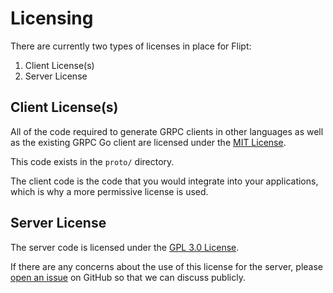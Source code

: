# Licensing

There are currently two types of licenses in place for Flipt:

1. Client License(s)
2. Server License

## Client License(s)

All of the code required to generate GRPC clients in other languages as well as the existing GRPC Go client are licensed under the [MIT License](https://spdx.org/licenses/MIT.html).

This code exists in the `proto/` directory.

The client code is the code that you would integrate into your applications, which is why a more permissive license is used.

## Server License

The server code is licensed under the [GPL 3.0 License](https://spdx.org/licenses/GPL-3.0.html).

If there are any concerns about the use of this license for the server, please [open an issue](https://github.com/markphelps/flipt/issues/new) on GitHub so that we can discuss publicly.
